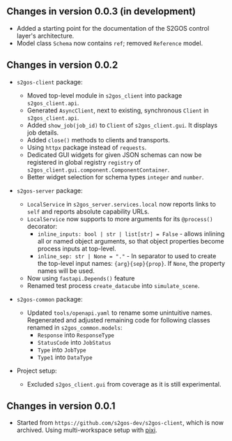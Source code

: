 ## Changes in version 0.0.3 (in development)

- Added a starting point for the documentation of the S2GOS control layer's 
  architecture. 
- Model class `Schema` now contains `ref`; removed `Reference` model. 

## Changes in version 0.0.2

- `s2gos-client` package:
  - Moved top-level module in `s2gos_client` into package `s2gos_client.api`.
  - Generated `AsyncClient`, next to existing, synchronous `Client` in `s2gos_client.api`.
  - Added `show_job(job_id)` to `Client` of `s2gos_client.gui`. It displays job details.
  - Added `close()` methods to clients and transports.
  - Using `httpx` package instead of `requests`.
  - Dedicated GUI widgets for given JSON schemas can now be registered in
    global registry `registry` of `s2gos_client.gui.component.ComponentContainer`.
  - Better widget selection for schema types `integer` and `number`.

- `s2gos-server` package:
  - `LocalService` in `s2gos_server.services.local` now reports links to `self`
    and reports absolute capability URLs.
  - `LocalService` now supports to more arguments for its `@process()` decorator:
    - `inline_inputs: bool | str | list[str] = False` - allows inlining all or named 
      object arguments, so that object properties become process inputs at top-level.
    - `inline_sep: str | None = "."` - In separator to used to create the top-level
      input names: `{arg}{sep}{prop}`. If `None`, the property names will be used.
  - Now using `fastapi.Depends()` feature
  - Renamed test process `create_datacube` into `simulate_scene`.

- `s2gos-common` package:
  - Updated `tools/openapi.yaml` to rename some unintuitive names.
    Regenerated and adjusted remaining code for following classes 
    renamed in `s2gos_common.models`:
    - `Response` into `ResponseType`
    - `StatusCode` into `JobStatus`
    - `Type` into `JobType`
    - `Type1` into `DataType`

- Project setup:
  - Excluded `s2gos_client.gui` from coverage as it is still experimental.

## Changes in version 0.0.1

- Started from `https://github.com/s2gos-dev/s2gos-client`, which is now archived.
  Using multi-workspace setup with [pixi](https://pixi.sh).
